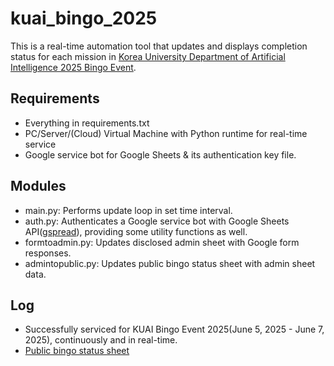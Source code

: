 # kuai_bingo_2025
This is a real-time automation tool that updates and displays completion status for each mission in [Korea University Department of Artificial Intelligence 2025 Bingo Event](https://www.instagram.com/p/DKd2NMXh6Ag/?utm_source=ig_web_copy_link&igsh=NnoyeDJsM3dwcmt0).

## Requirements
- Everything in requirements.txt
- PC/Server/(Cloud) Virtual Machine with Python runtime for real-time service
- Google service bot for Google Sheets & its authentication key file.

## Modules
- main.py: Performs update loop in set time interval.
- auth.py: Authenticates a Google service bot with Google Sheets API([gspread](https://docs.gspread.org/)), providing some utility functions as well.
- formtoadmin.py: Updates disclosed admin sheet with Google form responses.
- admintopublic.py: Updates public bingo status sheet with admin sheet data.

## Log
- Successfully serviced for KUAI Bingo Event 2025(June 5, 2025 - June 7, 2025), continuously and in real-time.
- [Public bingo status sheet](https://docs.google.com/spreadsheets/d/1wBV3FgkoCbsiNpDkDemK85WXgfDtZVk655P5dIHTqHM/edit?gid=0#gid=0)
